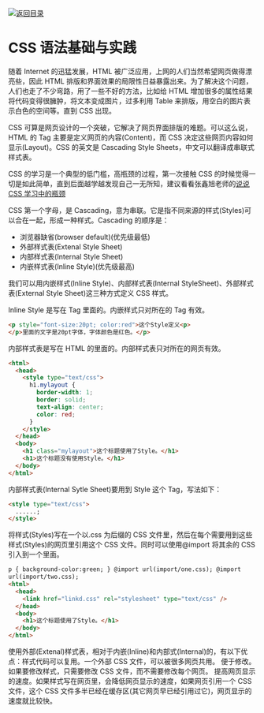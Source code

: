 [![返回目录](https://parg.co/U0y)](https://parg.co/UHU)

# CSS 语法基础与实践

随着 Internet 的迅猛发展，HTML 被广泛应用，上网的人们当然希望网页做得漂亮些，因此 HTML 排版和界面效果的局限性日益暴露出来。为了解决这个问题，人们也走了不少弯路，用了一些不好的方法，比如给 HTML 增加很多的属性结果将代码变得很臃肿，将文本变成图片，过多利用 Table 来排版，用空白的图片表示白色的空间等。直到 CSS 出现。

CSS 可算是网页设计的一个突破，它解决了网页界面排版的难题。可以这么说，HTML 的 Tag 主要是定义网页的内容(Content)，而 CSS 决定这些网页内容如何显示(Layout)。CSS 的英文是 Cascading Style Sheets，中文可以翻译成串联式样式表。

CSS 的学习是一个典型的低门槛，高瓶颈的过程，第一次接触 CSS 的时候觉得一切是如此简单，直到后面越学越发现自己一无所知，建议看看张鑫旭老师的[说说 CSS 学习中的瓶颈](http://www.zhangxinxu.com/wordpress/2012/07/bottleneck-css-study/)

CSS 第一个字母，是 Cascading，意为串联。它是指不同来源的样式(Styles)可以合在一起，形成一种样式。Cascading 的顺序是：

- 浏览器缺省(browser default)(优先级最低)
- 外部样式表(Extenal Style Sheet)
- 内部样式表(Internal Style Sheet)
- 内嵌样式表(Inline Style)(优先级最高)

我们可以用内嵌样式(Inline Style)、内部样式表(Internal StyleSheet)、外部样式表(External Style Sheet)这三种方式定义 CSS 样式。

Inline Style 是写在 Tag 里面的。内嵌样式只对所在的 Tag 有效。

```html
<p style="font-size:20pt; color:red">这个Style定义<p>
</p>里面的文字是20pt字体，字体颜色是红色。</p>
```

内部样式表是写在 HTML 的<head></head>里面的。内部样式表只对所在的网页有效。

```html
<html>
  <head>
    <style type="text/css">
      h1.mylayout {
        border-width: 1;
        border: solid;
        text-align: center;
        color: red;
      }
    </style>
  </head>
  <body>
    <h1 class="mylayout">这个标题使用了Style。</h1>
    <h1>这个标题没有使用Style。</h1>
  </body>
</html>
```

内部样式表(Internal Sytle Sheet)要用到 Style 这个 Tag，写法如下：

```html
<style type="text/css">
  ......;
</style>
```

将样式(Styles)写在一个以.css 为后缀的 CSS 文件里，然后在每个需要用到这些样式(Styles)的网页里引用这个 CSS 文件。同时可以使用@import 将其余的 CSS 引入到一个里面。

```html
p { background-color:green; } @import url(import/one.css); @import
url(import/two.css);
<html>
  <head>
    <link href="linkd.css" rel="stylesheet" type="text/css" />
  </head>
  <body>
    <h1>这个标题使用了Style。</h1>
  </body>
</html>
```

使用外部(Extenal)样式表，相对于内嵌(Inline)和内部式(Internal)的，有以下优点：样式代码可以复用。一个外部 CSS 文件，可以被很多网页共用。 便于修改。如果要修改样式，只需要修改 CSS 文件，而不需要修改每个网页。 提高网页显示的速度。如果样式写在网页里，会降低网页显示的速度，如果网页引用一个 CSS 文件，这个 CSS 文件多半已经在缓存区(其它网页早已经引用过它)，网页显示的速度就比较快。
